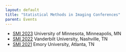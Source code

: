 ```yaml
---
layout: default
title: "Statistical Methods in Imaging Conferences"
parent: Events
---
```


* [SMI 2023](https://www.sph.umn.edu/events-calendar/statistical-methods-in-imaging-2023/) University of Minnesota, Minneapolis, MN
* [SMI 2022](https://www.vumc.org/biostatistics/smi/) Vanderbilt University, Nashville, TN
* [SMI 2021](https://scholarblogs.emory.edu/smi2021/) Emory University, Atlanta, TN

